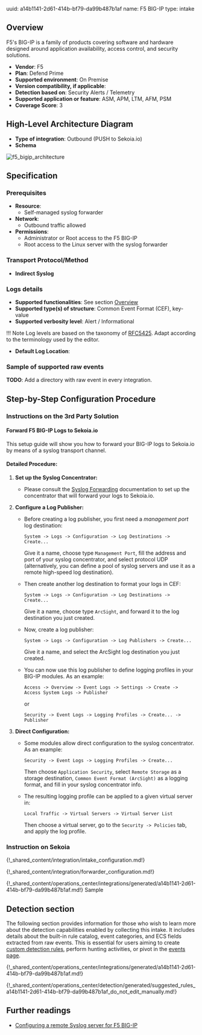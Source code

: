 uuid: a14b1141-2d61-414b-bf79-da99b487b1af
name: F5 BIG-IP
type: intake

## Overview

F5's BIG-IP is a family of products covering software and hardware designed around application availability, access control, and security solutions.

- **Vendor**: F5
- **Plan**: Defend Prime
- **Supported environment**: On Premise
- **Version compatibility, if applicable**:
- **Detection based on**: Security Alerts / Telemetry
- **Supported application or feature**: ASM, APM, LTM, AFM, PSM
- **Coverage Score**: 3

## High-Level Architecture Diagram

- **Type of integration**: Outbound (PUSH to Sekoia.io)
- **Schema**

![f5_bigip_architecture](/assets/integration/f5_bigip_architecture.png)

## Specification

### Prerequisites

- **Resource**:
    - Self-managed syslog forwarder
- **Network**:
    - Outbound traffic allowed
- **Permissions**:
    - Administrator or Root access to the F5 BIG-IP
    - Root access to the Linux server with the syslog forwarder

### Transport Protocol/Method

- **Indirect Syslog**

### Logs details

- **Supported functionalities**: See section [Overview](#overview)
- **Supported type(s) of structure**: Common Event Format (CEF), key-value
- **Supported verbosity level**: Alert / Informational

!!! Note
    Log levels are based on the taxonomy of [RFC5425](https://datatracker.ietf.org/doc/html/rfc5424). Adapt according to the terminology used by the editor.

- **Default Log Location**:

### Sample of supported raw events

**TODO**: Add a directory with raw event in every integration.

## Step-by-Step Configuration Procedure

### Instructions on the 3rd Party Solution

#### Forward F5 BIG-IP Logs to Sekoia.io

This setup guide will show you how to forward your BIG-IP logs to Sekoia.io by means of a syslog transport channel.

#### Detailed Procedure:

1. **Set up the Syslog Concentrator:**
    - Please consult the [Syslog Forwarding](../../../../ingestion_methods/sekoiaio_forwarder/) documentation to set up the concentrator that will forward your logs to Sekoia.io.

2. **Configure a Log Publisher:**
    - Before creating a log publisher, you first need a *management port* log destination:
      ```
      System -> Logs -> Configuration -> Log Destinations -> Create...
      ```
      Give it a name, choose type `Management Port`, fill the address and port of your syslog concentrator, and select protocol UDP
      (alternatively, you can define a pool of syslog servers and use it as a remote high-speed log destination).

    - Then create another log destination to format your logs in CEF:
      ```
      System -> Logs -> Configuration -> Log Destinations -> Create...
      ```
      Give it a name, choose type `ArcSight`, and forward it to the log destination you just created.

    - Now, create a log publisher:
      ```
      System -> Logs -> Configuration -> Log Publishers -> Create...
      ```
      Give it a name, and select the ArcSight log destination you just created.

    - You can now use this log publisher to define logging profiles in your BIG-IP modules. As an example:
      ```
      Access -> Overview -> Event Logs -> Settings -> Create -> Access System Logs -> Publisher
      ```
      or
      ```
      Security -> Event Logs -> Logging Profiles -> Create... -> Publisher
      ```

3. **Direct Configuration:**
    - Some modules allow direct configuration to the syslog concentrator. As an example:
      ```
      Security -> Event Logs -> Logging Profiles -> Create...
      ```
      Then choose `Application Security`, select `Remote Storage` as a storage destination, `Common Event Format (ArcSight)` as a logging format, and fill in your syslog concentrator info.

    - The resulting logging profile can be applied to a given virtual server in:
      ```
      Local Traffic -> Virtual Servers -> Virtual Server List
      ```
      Then choose a virtual server, go to the `Security -> Policies` tab, and apply the log profile.

### Instruction on Sekoia

{!_shared_content/integration/intake_configuration.md!}

{!_shared_content/integration/forwarder_configuration.md!}

{!_shared_content/operations_center/integrations/generated/a14b1141-2d61-414b-bf79-da99b487b1af.md!} Sample

## Detection section


The following section provides information for those who wish to learn more about the detection capabilities enabled by collecting this intake. It includes details about the built-in rule catalog, event categories, and ECS fields extracted from raw events. This is essential for users aiming to create [custom detection rules](/docs/xdr/features/detect/sigma.md), perform hunting activities, or pivot in the [events page](/docs/xdr/features/investigate/events.md).

{!_shared_content/operations_center/integrations/generated/a14b1141-2d61-414b-bf79-da99b487b1af.md!}

{!_shared_content/operations_center/detection/generated/suggested_rules_a14b1141-2d61-414b-bf79-da99b487b1af_do_not_edit_manually.md!}

## Further readings

- [Configuring a remote Syslog server for F5 BIG-IP](https://support.f5.com/)